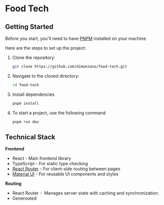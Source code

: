 # Food Tech

## Getting Started

Before you start, you'll need to have [PNPM](https://pnpm.io/) installed on your machine.

Here are the steps to set up the project:

1. Clone the repository:

   ```bash
   git clone https://github.com/dimanzano/food-tech.git
   ```

2. Navigate to the cloned directory:

   ```bash
   cd food-tech
   ```

3. Install dependencies

   ```bash
   pnpm install
   ```

4. To start a project, use the following command

   ```bash
   pnpm run dev
   ```

## Technical Stack

**Frontend**

- React - Main frontend library
- TypeScript - For static type checking
- [React Router](https://reactrouter.com/en/main/start/overview) - For client-side routing between pages
- [Material UI](https://mui.com/material-ui/getting-started/) - For reusable UI components and styles

**Routing**

- React Router -  Manages server state with caching and synchronization.
- Generouted
